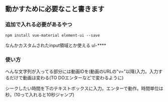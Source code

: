 ## 動かすために必要なこと書きます

### 追加で入れる必要があるやつ
```
npm install vue-material element-ui --save
```
なんかカスタムされたinput領域とか使える ul-****

### 使い方
へんな文字列が入ってる部分には動画IDを(動画のURLの"v="以降)入力。入力するだけで動画は変わる(TO DOエンターなどで変わるように)

シークしたい時間を下のテキストボックスに入力。エンターで動作。時間単位は秒。(10って入れると10秒ジャンプ)
